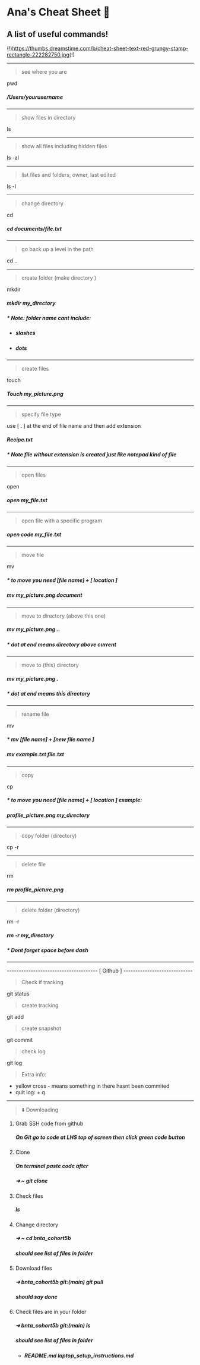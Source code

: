 # Ana's Cheat Sheet :ledger:
## A list of useful commands!


(!)https://thumbs.dreamstime.com/b/cheat-sheet-text-red-grungy-stamp-rectangle-222282750.jpg(!)
_____________
> see where you are

 pwd
 
##### /Users/yourusername
_____________
> show files in directory

 ls
______________
> show all files including hidden files
>
 ls -al
_____
>list files and folders, owner, last edited

 ls -l
______
> change directory

 cd
#####  cd documents/file.txt
________
 > go back up a level in the path
 
 cd ..
______
> create folder (make directory )

mkdir

#####  mkdir my_directory
##### * Note: folder name cant include:

 - ##### slashes
 - ##### dots
__________
> create files

 touch
#####  Touch my_picture.png
___________
> specify file type

 use [ . ] at the end of file name and then add extension
 
##### Recipe.txt
##### * Note file without extension is created just like notepad kind of file
_____________
>open files

 open
 
##### open my_file.txt
____________
>open file with a specific program

##### open code my_file.txt
____________
> move file

mv

##### * to move you need  [file  name] + [ location ]
##### mv my_picture.png document
_____________
> move to directory (above this one)

##### mv my_picture.png ..
##### * dot at end means  directory above current
____________
> move to (this) directory

##### mv my_picture.png .
##### * dot at end means this directory
____________
>rename file

mv
##### *  mv [file name] +  [new file name ]
#####   mv example.txt file.txt
____________
>copy

cp
##### * to move you need  [file  name] + [ location ] example:
##### profile_picture.png my_directory
 __________
 > copy folder (directory)

 cp -r
 
____________
> delete file

 rm

##### rm profile_picture.png
____________
> delete folder (directory)

 rm -r
 
#####  rm -r my_directory
##### * Dont forget space before dash
____________
-------------------------------------- [        Github        ] -----------------------------
> Check if tracking

git status

> create tracking

git add

>create snapshot

git commit

>check log

git log

 > Extra info:
 
 * yellow cross - means something in there hasnt been commited
 * quit log: + q

-------------------------------
>  :arrow_down: Downloading

1. Grab SSH code from github

   #####  On Git go to code at LHS top of screen  then click green code button
   
2. Clone

   #####  On terminal paste code after
   #####  ➜ ~ git clone
   
3.  Check files

    ##### ls
    
4. Change directory

   #####  ➜ ~ cd bnta_cohort5b
   ##### should see list of files in folder
   
5. Download files

   ##### ➜ bnta_cohort5b git:(main) git pull
    ##### should say done
    
6. Check files are in your folder

   ##### ➜ bnta_cohort5b git:(main) ls
    #####
    ##### should see list of files in folder
   
    * ##### README.md         laptop_setup_instructions.md

